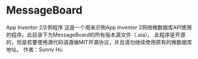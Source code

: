 # MessageBoard
App Inventor 2示例程序
这是一个用来示例App Inventor 2网络微数据库API使用的程序。此目录下为MessageBoard的所有版本源文件（.aia）。
此程序是开源的，但是若要使用源代码请遵循MIT开源协议，并且请勿继续使用原有的微数据库地址。
作者：Sunny Hu
